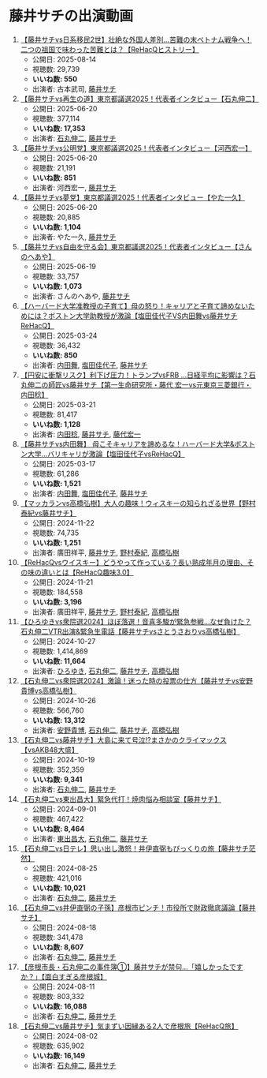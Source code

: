 # 藤井サチの出演動画

1.  [【藤井サチvs日系移民2世】壮絶な外国人差別…苦難の末ベトナム戦争へ！二つの祖国で味わった苦難とは？【ReHacQヒストリー】](/rehacq_fan/ids/zWLNOhiIVRU "wikilink")
    -   公開日: 2025-08-14
    -   視聴数: 29,739
    -   **いいね数: 550**
    -   出演者: 古本武司, [藤井サチ](/rehacq_fan/people/藤井サチ "wikilink")
1.  [【藤井サチvs再生の道】東京都議選2025！代表者インタビュー【石丸伸二】](/rehacq_fan/ids/zU6zLhzkdVI "wikilink")
    -   公開日: 2025-06-20
    -   視聴数: 377,114
    -   **いいね数: 17,353**
    -   出演者: [石丸伸二](/rehacq_fan/people/石丸伸二 "wikilink"), [藤井サチ](/rehacq_fan/people/藤井サチ "wikilink")
1.  [【藤井サチvs公明党】東京都議選2025！代表者インタビュー【河西宏一】](/rehacq_fan/ids/x7g8nXASRGk "wikilink")
    -   公開日: 2025-06-20
    -   視聴数: 21,191
    -   **いいね数: 851**
    -   出演者: 河西宏一, [藤井サチ](/rehacq_fan/people/藤井サチ "wikilink")
1.  [【藤井サチvs夢党】東京都議選2025！代表者インタビュー【やた一久】](/rehacq_fan/ids/UPYQsqANtYo "wikilink")
    -   公開日: 2025-06-20
    -   視聴数: 20,885
    -   **いいね数: 1,104**
    -   出演者: やた一久, [藤井サチ](/rehacq_fan/people/藤井サチ "wikilink")
1.  [【藤井サチvs自由を守る会】東京都議選2025！代表者インタビュー【さんのへあや】](/rehacq_fan/ids/bEyoq0rx-5U "wikilink")
    -   公開日: 2025-06-19
    -   視聴数: 33,757
    -   **いいね数: 1,073**
    -   出演者: さんのへあや, [藤井サチ](/rehacq_fan/people/藤井サチ "wikilink")
1.  [【ハーバード大学准教授の子育て】母の怒り！キャリアと子育て諦めないためには？ボストン大学助教授が激論【塩田佳代子VS内田舞vs藤井サチReHacQ】](/rehacq_fan/ids/oyMrAAxdbRo "wikilink")
    -   公開日: 2025-03-24
    -   視聴数: 36,432
    -   **いいね数: 850**
    -   出演者: [内田舞](/rehacq_fan/people/内田舞 "wikilink"), [塩田佳代子](/rehacq_fan/people/塩田佳代子 "wikilink"), [藤井サチ](/rehacq_fan/people/藤井サチ "wikilink")
1.  [【円安に衝撃リスク】利下げ圧力！トランプvsFRB …日経平均に影響は？石丸伸二の師匠vs藤井サチ【第一生命研究所・藤代 宏一vs元東京三菱銀行・内田稔】](/rehacq_fan/ids/n5HfycsJkuw "wikilink")
    -   公開日: 2025-03-21
    -   視聴数: 81,417
    -   **いいね数: 1,128**
    -   出演者: [内田稔](/rehacq_fan/people/内田稔 "wikilink"), [藤井サチ](/rehacq_fan/people/藤井サチ "wikilink"), [藤代宏一](/rehacq_fan/people/藤代宏一 "wikilink")
1.  [【藤井サチvs内田舞】 母こそキャリアを諦めるな！ハーバード大学&ボストン大学…バリキャリが激論【塩田佳代子vsReHacQ】](/rehacq_fan/ids/LRNxgJFWSro "wikilink")
    -   公開日: 2025-03-17
    -   視聴数: 61,286
    -   **いいね数: 1,521**
    -   出演者: [内田舞](/rehacq_fan/people/内田舞 "wikilink"), [塩田佳代子](/rehacq_fan/people/塩田佳代子 "wikilink"), [藤井サチ](/rehacq_fan/people/藤井サチ "wikilink")
1.  [【マッカランvs高橋弘樹】大人の趣味！ウィスキーの知られざる世界【野村泰紀vs藤井サチ】](/rehacq_fan/ids/bWH4OVtlyJM "wikilink")
    -   公開日: 2024-11-22
    -   視聴数: 74,735
    -   **いいね数: 1,251**
    -   出演者: 廣田祥平, [藤井サチ](/rehacq_fan/people/藤井サチ "wikilink"), [野村泰紀](/rehacq_fan/people/野村泰紀 "wikilink"), [高橋弘樹](/rehacq_fan/people/高橋弘樹 "wikilink")
1.  [【ReHacQvsウイスキー】どうやって作っている？長い熟成年月の理由、その味の違いとは【ReHacQ趣味3.0】](/rehacq_fan/ids/aZx0QDp7Y1Q "wikilink")
    -   公開日: 2024-11-21
    -   視聴数: 184,558
    -   **いいね数: 3,196**
    -   出演者: 廣田祥平, [藤井サチ](/rehacq_fan/people/藤井サチ "wikilink"), [野村泰紀](/rehacq_fan/people/野村泰紀 "wikilink"), [高橋弘樹](/rehacq_fan/people/高橋弘樹 "wikilink")
1.  [【ひろゆきvs衆院選2024】ほぼ落選！音喜多駿が緊急参戦…なぜ負けた？石丸伸二VTR出演&緊急生電話【藤井サチvsさとうさおりvs高橋弘樹】](/rehacq_fan/ids/AmCukzP6Gwc "wikilink")
    -   公開日: 2024-10-27
    -   視聴数: 1,414,869
    -   **いいね数: 11,664**
    -   出演者: [ひろゆき](/rehacq_fan/people/ひろゆき "wikilink"), [石丸伸二](/rehacq_fan/people/石丸伸二 "wikilink"), [藤井サチ](/rehacq_fan/people/藤井サチ "wikilink"), [高橋弘樹](/rehacq_fan/people/高橋弘樹 "wikilink")
1.  [【石丸伸二vs衆院選2024】激論！迷った時の投票の仕方【藤井サチvs安野貴博vs高橋弘樹】](/rehacq_fan/ids/FcJcsRxboxM "wikilink")
    -   公開日: 2024-10-26
    -   視聴数: 566,760
    -   **いいね数: 13,312**
    -   出演者: [安野貴博](/rehacq_fan/people/安野貴博 "wikilink"), [石丸伸二](/rehacq_fan/people/石丸伸二 "wikilink"), [藤井サチ](/rehacq_fan/people/藤井サチ "wikilink"), [高橋弘樹](/rehacq_fan/people/高橋弘樹 "wikilink")
1.  [【石丸伸二vs藤井サチ】大島に来て号泣!?まさかのクライマックス【vsAKB48大盛】](/rehacq_fan/ids/B-ZSyKXT1S8 "wikilink")
    -   公開日: 2024-10-19
    -   視聴数: 352,359
    -   **いいね数: 9,341**
    -   出演者: [石丸伸二](/rehacq_fan/people/石丸伸二 "wikilink"), [藤井サチ](/rehacq_fan/people/藤井サチ "wikilink")
1.  [【石丸伸二vs東出昌大】緊急代打！焼肉悩み相談室【藤井サチ】](/rehacq_fan/ids/78l8RClJPlk "wikilink")
    -   公開日: 2024-09-01
    -   視聴数: 467,422
    -   **いいね数: 8,464**
    -   出演者: [東出昌大](/rehacq_fan/people/東出昌大 "wikilink"), [石丸伸二](/rehacq_fan/people/石丸伸二 "wikilink"), [藤井サチ](/rehacq_fan/people/藤井サチ "wikilink")
1.  [【石丸伸二vs日テレ】思い出し激怒！井伊直弼もびっくりの旅【藤井サチ茫然】](/rehacq_fan/ids/J65w01pJKOg "wikilink")
    -   公開日: 2024-08-25
    -   視聴数: 421,016
    -   **いいね数: 10,021**
    -   出演者: [石丸伸二](/rehacq_fan/people/石丸伸二 "wikilink"), [藤井サチ](/rehacq_fan/people/藤井サチ "wikilink")
1.  [【石丸伸二vs井伊直弼の子孫】彦根市ピンチ！市役所で財政徹底議論【藤井サチ】](/rehacq_fan/ids/51ysgG0chkA "wikilink")
    -   公開日: 2024-08-18
    -   視聴数: 341,478
    -   **いいね数: 8,607**
    -   出演者: [石丸伸二](/rehacq_fan/people/石丸伸二 "wikilink"), [藤井サチ](/rehacq_fan/people/藤井サチ "wikilink")
1.  [【彦根市長・石丸伸二の事件簿①】藤井サチが禁句…「嬉しかったですか？」【面白すぎる彦根城】](/rehacq_fan/ids/0p6zOpzlS34 "wikilink")
    -   公開日: 2024-08-11
    -   視聴数: 803,332
    -   **いいね数: 16,088**
    -   出演者: [石丸伸二](/rehacq_fan/people/石丸伸二 "wikilink"), [藤井サチ](/rehacq_fan/people/藤井サチ "wikilink")
1.  [【石丸伸二vs藤井サチ】気まずい因縁ある2人で彦根旅【ReHacQ旅】](/rehacq_fan/ids/f3kpjjROUGc "wikilink")
    -   公開日: 2024-08-02
    -   視聴数: 635,902
    -   **いいね数: 16,149**
    -   出演者: [石丸伸二](/rehacq_fan/people/石丸伸二 "wikilink"), [藤井サチ](/rehacq_fan/people/藤井サチ "wikilink")
